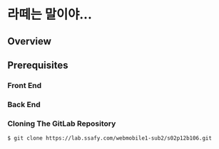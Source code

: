 # 라떼는 말이야...

## Overview


## Prerequisites


### Front End

### Back End


### Cloning The GitLab Repository

```bash
$ git clone https://lab.ssafy.com/webmobile1-sub2/s02p12b106.git
```